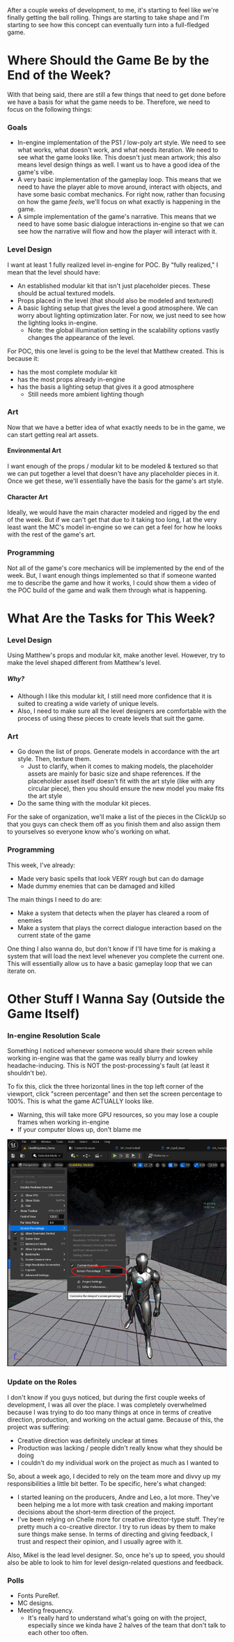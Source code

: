 
After a couple weeks of development, to me, it's starting to feel like we're finally getting the ball rolling. Things are starting to take shape and I'm starting to see how this concept can eventually turn into a full-fledged game.

# Where Should the Game Be by the End of the Week?

With that being said, there are still a few things that need to get done before we have a basis for what the game needs to be. Therefore, we need to focus on the following things:

### Goals

- In-engine implementation of the PS1 / low-poly art style. We need to see what works, what doesn't work, and what needs iteration. We need to see what the game looks like. This doesn't just mean artwork; this also means level design things as well. I want us to have a good idea of the game's vibe.
- A very basic implementation of the gameplay loop. This means that we need to have the player able to move around, interact with objects, and have some basic combat mechanics. For right now, rather than focusing on how the game *feels*, we'll focus on what exactly is happening in the game.
- A simple implementation of the game's narrative. This means that we need to have some basic dialogue interactions in-engine so that we can see how the narrative will flow and how the player will interact with it.

### Level Design

I want at least 1 fully realized level in-engine for POC. By "fully realized," I mean that the level should have:
- An established modular kit that isn't just placeholder pieces. These should be actual textured models.
- Props placed in the level (that should also be modeled and textured)
- A basic lighting setup that gives the level a good atmosphere. We can worry about lighting optimization later. For now, we just need to see how the lighting looks in-engine.
	- Note: the global illumination setting in the scalability options vastly changes the appearance of the level.

For POC, this one level is going to be the level that Matthew created. This is because it:
- has the most complete modular kit
- has the most props already in-engine
- has the basis a lighting setup that gives it a good atmosphere
	- Still needs more ambient lighting though

### Art

Now that we have a better idea of what exactly needs to be in the game, we can start getting real art assets.

#### Environmental Art

I want enough of the props / modular kit to be modeled & textured so that we can put together a level that doesn't have any placeholder pieces in it. Once we get these, we'll essentially have the basis for the game's art style.

#### Character Art

Ideally, we would have the main character modeled and rigged by the end of the week. But if we can't get that due to it taking too long, I at the very least want the MC's model in-engine so we can get a feel for how he looks with the rest of the game's art.

### Programming

Not all of the game's core mechanics will be implemented by the end of the week. But, I want enough things implemented so that if someone wanted me to describe the game and how it works, I could show them a video of the POC build of the game and walk them through what is happening.

# What Are the Tasks for This Week?

### Level Design

Using Matthew's props and modular kit, make another level. However, try to make the level shaped different from Matthew's level.

##### Why?
- Although I like this modular kit, I still need more confidence that it is suited to creating a wide variety of unique levels.
- Also, I need to make sure all the level designers are comfortable with the process of using these pieces to create levels that suit the game.

### Art

- Go down the list of props. Generate models in accordance with the art style. Then, texture them.
	- Just to clarify, when it comes to making models, the placeholder assets are mainly for basic size and shape references. If the placeholder asset itself doesn't fit with the art style (like with any circular piece), then you should ensure the new model you make fits the art style
- Do the same thing with the modular kit pieces.

For the sake of organization, we'll make a list of the pieces in the ClickUp so that you guys can check them off as you finish them and also assign them to yourselves so everyone know who's working on what.

### Programming

This week, I've already:
- Made very basic spells that look VERY rough but can do damage
- Made dummy enemies that can be damaged and killed

The main things I need to do are:
- Make a system that detects when the player has cleared a room of enemies
- Make a system that plays the correct dialogue interaction based on the current state of the game

One thing I also wanna do, but don't know if I'll have time for is making a system that will load the next level whenever you complete the current one. This will essentially allow us to have a basic gameplay loop that we can iterate on.

# Other Stuff I Wanna Say (Outside the Game Itself)

### In-engine Resolution Scale

Something I noticed whenever someone would share their screen while working in-engine was that the game was really blurry and lowkey headache-inducing. This is NOT the post-processing's fault (at least it shouldn't be).

To fix this, click the three horizontal lines in the top left corner of the viewport, click "screen percentage" and then set the screen percentage to 100%. This is what the game ACTUALLY looks like.
- Warning, this will take more GPU resources, so you may lose a couple frames when working in-engine
- If your computer blows up, don't blame me

![](<../../../_Meta/Attachments/Pasted image 20250528050710.png>)

### Update on the Roles

I don't know if you guys noticed, but during the first couple weeks of development, I was all over the place. I was completely overwhelmed because I was trying to do too many things at once in terms of creative direction, production, and working on the actual game. Because of this, the project was suffering:
- Creative direction was definitely unclear at times
- Production was lacking / people didn't really know what they should be doing
- I couldn't do my individual work on the project as much as I wanted to

So, about a week ago, I decided to rely on the team more and divvy up my responsibilities a little bit better. To be specific, here's what changed:
- I started leaning on the producers, Andre and Leo, a lot more. They've been helping me a lot more with task creation and making important decisions about the short-term direction of the project.
- I've been relying on Chelle more for creative director-type stuff. They're pretty much a co-creative director. I try to run ideas by them to make sure things make sense. In terms of directing and giving feedback, I trust and respect their opinion, and I usually agree with it.

Also, Mikel is the lead level designer. So, once he's up to speed, you should also be able to look to him for level design-related questions and feedback.

### Polls

- Fonts PureRef.
- MC designs.
- Meeting frequency.
	- It's really hard to understand what's going on with the project, especially since we kinda have 2 halves of the team that don't talk to each other too often.
